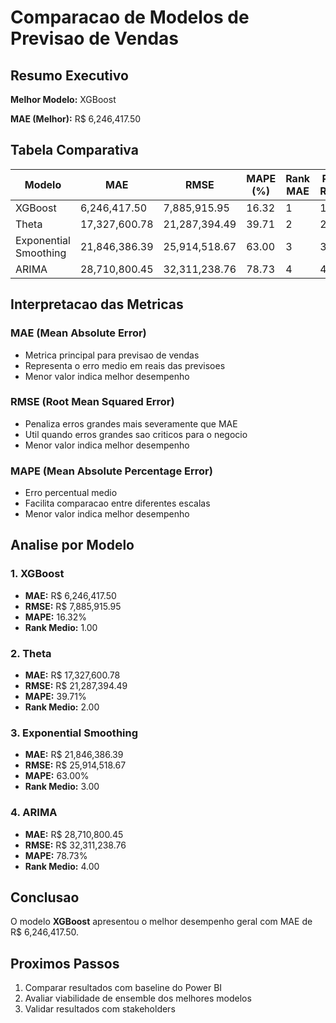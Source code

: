 # Comparacao de Modelos de Previsao de Vendas

## Resumo Executivo

**Melhor Modelo:** XGBoost

**MAE (Melhor):** R$ 6,246,417.50

## Tabela Comparativa

| Modelo | MAE | RMSE | MAPE (%) | Rank MAE | Rank RMSE | Rank MAPE | Rank Medio |
|--------|-----|------|----------|----------|-----------|-----------|------------|
| XGBoost | 6,246,417.50 | 7,885,915.95 | 16.32 | 1 | 1 | 1 | 1.00 |
| Theta | 17,327,600.78 | 21,287,394.49 | 39.71 | 2 | 2 | 2 | 2.00 |
| Exponential Smoothing | 21,846,386.39 | 25,914,518.67 | 63.00 | 3 | 3 | 3 | 3.00 |
| ARIMA | 28,710,800.45 | 32,311,238.76 | 78.73 | 4 | 4 | 4 | 4.00 |

## Interpretacao das Metricas

### MAE (Mean Absolute Error)
- Metrica principal para previsao de vendas
- Representa o erro medio em reais das previsoes
- Menor valor indica melhor desempenho

### RMSE (Root Mean Squared Error)
- Penaliza erros grandes mais severamente que MAE
- Util quando erros grandes sao criticos para o negocio
- Menor valor indica melhor desempenho

### MAPE (Mean Absolute Percentage Error)
- Erro percentual medio
- Facilita comparacao entre diferentes escalas
- Menor valor indica melhor desempenho

## Analise por Modelo

### 1. XGBoost

- **MAE:** R$ 6,246,417.50
- **RMSE:** R$ 7,885,915.95
- **MAPE:** 16.32%
- **Rank Medio:** 1.00

### 2. Theta

- **MAE:** R$ 17,327,600.78
- **RMSE:** R$ 21,287,394.49
- **MAPE:** 39.71%
- **Rank Medio:** 2.00

### 3. Exponential Smoothing

- **MAE:** R$ 21,846,386.39
- **RMSE:** R$ 25,914,518.67
- **MAPE:** 63.00%
- **Rank Medio:** 3.00

### 4. ARIMA

- **MAE:** R$ 28,710,800.45
- **RMSE:** R$ 32,311,238.76
- **MAPE:** 78.73%
- **Rank Medio:** 4.00

## Conclusao

O modelo **XGBoost** apresentou o melhor desempenho geral com MAE de R$ 6,246,417.50.

## Proximos Passos

1. Comparar resultados com baseline do Power BI
2. Avaliar viabilidade de ensemble dos melhores modelos
3. Validar resultados com stakeholders
